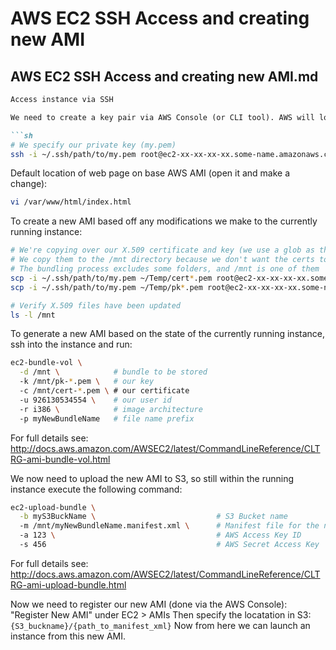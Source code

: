 # AWS EC2 SSH Access and creating new AMI

## AWS EC2 SSH Access and creating new AMI.md

```markdown
Access instance via SSH

We need to create a key pair via AWS Console (or CLI tool). AWS will load the public half of the key into your EC2 instances and when you try to SSH into the instance then AWS will require you to provide the private half of the key pair (you do this using the `-i path/to/private.pem` flag).

```sh
# We specify our private key (my.pem)
ssh -i ~/.ssh/path/to/my.pem root@ec2-xx-xx-xx-xx.some-name.amazonaws.com
```

Default location of web page on base AWS AMI (open it and make a change):

```sh
vi /var/www/html/index.html
```

To create a new AMI based off any modifications we make to the currently running instance:

```sh
# We're copying over our X.509 certificate and key (we use a glob as the names are quite long)
# We copy them to the /mnt directory because we don't want the certs to be part of the new AMI generated
# The bundling process excludes some folders, and /mnt is one of them
scp -i ~/.ssh/path/to/my.pem ~/Temp/cert*.pem root@ec2-xx-xx-xx-xx.some-name.amazonaws.com:/mnt
scp -i ~/.ssh/path/to/my.pem ~/Temp/pk*.pem root@ec2-xx-xx-xx-xx.some-name.amazonaws.com:/mnt

# Verify X.509 files have been updated
ls -l /mnt
```

To generate a new AMI based on the state of the currently running instance, ssh into the instance and run:

```sh
ec2-bundle-vol \
  -d /mnt \            # bundle to be stored
  -k /mnt/pk-*.pem \   # our key
  -c /mnt/cert-*.pem \ # our certificate
  -u 926130534554 \    # our user id
  -r i386 \            # image architecture
  -p myNewBundleName   # file name prefix
```

For full details see: http://docs.aws.amazon.com/AWSEC2/latest/CommandLineReference/CLTRG-ami-bundle-vol.html

We now need to upload the new AMI to S3, so still within the running instance execute the following command:

```sh
ec2-upload-bundle \
  -b myS3BuckName \                           # S3 Bucket name
  -m /mnt/myNewBundleName.manifest.xml \      # Manifest file for the new AMI bundle
  -a 123 \                                    # AWS Access Key ID
  -s 456                                      # AWS Secret Access Key
```

For full details see: http://docs.aws.amazon.com/AWSEC2/latest/CommandLineReference/CLTRG-ami-upload-bundle.html

Now we need to register our new AMI (done via the AWS Console): "Register New AMI" under EC2 > AMIs 
Then specify the locatation in S3: `{S3_buckname}/{path_to_manifest_xml}`
Now from here we can launch an instance from this new AMI.
```

